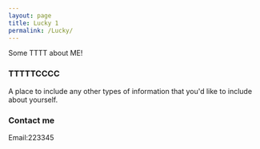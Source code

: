 ```yaml
---
layout: page
title: Lucky 1
permalink: /Lucky/
---
```


Some TTTT about ME!

### TTTTTCCCC

A place to include any other types of information that you'd like to include about yourself.

### Contact me

Email:223345